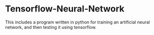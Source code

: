# Tensorflow-Neural-Network
This includes a program written in python for training an artificial neural network, and then testing it using tensorflow.
